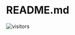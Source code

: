 # README.md



![visitors](https://visitor-badge.laobi.icu/badge?page_id=Evolutionary-Intelligence.pypop)
